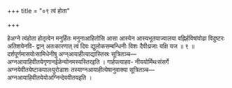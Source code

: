 +++
title = "०९ त्वं होता"

+++

हेअग्ने त्वंहोता होतृत्वेन मनुर्हितः मनुनाआहितोसि आसा आस्येन आस्यभूतयाज्वालया वह्निर्हविषांवोढा विदुष्टरः अतिशयेनवि- द्वान् अतःकारणात् त्वं दिवः द्युलोकसम्बन्धिनीः विशः दैवीःप्रजाः यक्षि यज ॥ ९ ॥ दर्शपूर्णमासयोःसामिधेनीषु अग्न्आयाहीत्याद्यास्तिस्रः सूत्रितञ्च—अग्नआयाहिवीतयेगृणानईळेन्योनमस्यस्तिरइति । गार्हपत्याहव- नीययोर्मिथःसंसर्गे अग्नयेवीतयेष्टाकपालःपुरोडाशः तस्याग्नआयाहीत्येषानुवाक्या सूत्रितञ्च—अग्नआयाहिवीतयेयोअग्निन्देववीतयइति ।
